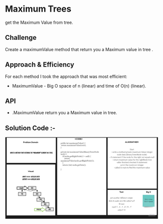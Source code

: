 # Maximum Trees

get the Maximum Value  from tree.
## Challenge
Create a maximumValue method that return you a Maximum value in tree .

## Approach & Efficiency
For each method I took the approach that was most efficient:
- MaximumValue - Big O space of n (linear) and time of O(n) (linear).

## API
* .MaximumValue return you a Maximum value in tree.


## Solution Code :-
![code16](code16.jpg)
